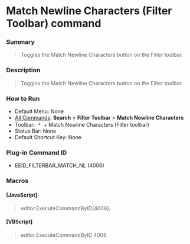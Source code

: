 # Match Newline Characters (Filter Toolbar) command

### Summary

> Toggles the Match Newline Characters button on the Filter toolbar.

### Description

> Toggles the Match Newline Characters button on the Filter toolbar.

### How to Run

- Default Menu: None
- [All Commands](../tools/all_commands): **Search**
\> **Filter Toolbar** \> **Match Newline Characters**
- Toolbar: ![](../../images/match_newline_characters.png) \+ Match Newline Characters (Filter toolbar)
- Status Bar: None
- Default Shortcut Key: None

### Plug-in Command ID

- EEID\_FILTERBAR\_MATCH\_NL (4006)

### Macros

#### \[JavaScript\]

> editor.ExecuteCommandByID(4006);

#### \[VBScript\]

> editor.ExecuteCommandByID 4006
